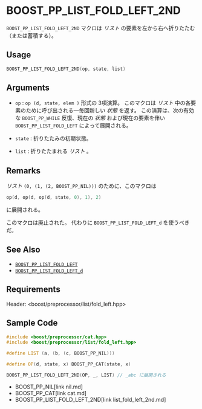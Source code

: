 # BOOST_PP_LIST_FOLD_LEFT_2ND

`BOOST_PP_LIST_FOLD_LEFT_2ND` マクロは *リスト* の要素を左から右へ折りたたむ（または蓄積する）。

## Usage

```cpp
BOOST_PP_LIST_FOLD_LEFT_2ND(op, state, list)
```

## Arguments

- `op` :
	`op (d, state, elem )` 形式の 3項演算。
	このマクロは *リスト* 中の各要素のために呼び出される―毎回新しい *状態* を返す。
	この演算は、次の有効な `BOOST_PP_WHILE` 反復、現在の *状態* および現在の要素を伴い `BOOST_PP_LIST_FOLD_LEFT` によって展開される。

- `state` :
	折りたたみの初期状態。

- `list` :
	折りたたまれる *リスト* 。

## Remarks

*リスト* `(0, (1, (2, BOOST_PP_NIL)))` のために、このマクロは

```cpp
op(d, op(d, op(d, state, 0), 1), 2)
```

に展開される。

このマクロは廃止された。
代わりに `BOOST_PP_LIST_FOLD_LEFT_d` を使うべきだ。

## See Also

- [`BOOST_PP_LIST_FOLD_LEFT`](list_fold_left.md)
- [`BOOST_PP_LIST_FOLD_LEFT_d`](list_fold_left_d.md)

## Requirements

Header: &lt;boost/preprocessor/list/fold_left.hpp&gt;

## Sample Code

```cpp
#include <boost/preprocessor/cat.hpp>
#include <boost/preprocessor/list/fold_left.hpp>

#define LIST (a, (b, (c, BOOST_PP_NIL)))

#define OP(d, state, x) BOOST_PP_CAT(state, x)

BOOST_PP_LIST_FOLD_LEFT_2ND(OP, _, LIST) // _abc に展開される
```
* BOOST_PP_NIL[link nil.md]
* BOOST_PP_CAT[link cat.md]
* BOOST_PP_LIST_FOLD_LEFT_2ND[link list_fold_left_2nd.md]

